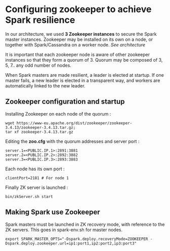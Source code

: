 # Configuring zookeeper to achieve Spark resilience

In our architecture, we used **3 Zookeeper instances** to secure the Spark master instances. Zookeeper may be installed on its own on a node, or together with Spark/Cassandra on a worker node. *See architecture*

It is important that each zookeeper node is aware of other zookeeper instances so that they form a quorum of 3. Quorum may be composed of 3, 5, 7.. any odd number of nodes.

When Spark masters are made resilient, a leader is elected at startup. If one master fails, a new leader is elected in a transparent way, and workers are automatically linked to the new leader.

## Zookeeper configuration and startup
Installing Zookeeper on each node of the quorum :

```
wget https://www-eu.apache.org/dist/zookeeper/zookeeper-3.4.13/zookeeper-3.4.13.tar.gz;
tar xf zookeeper-3.4.13.tar.gz
```

Editing the **zoo.cfg** with the quorum addresses and server port :

```
server.1=<PUBLIC.IP.1>:2891:3881
server.2=<PUBLIC.IP.2>:2892:3882
server.3=<PUBLIC.IP.3>:2893:3883
```

Each node has its own port :

```
clientPort=2181 # For node 1
``` 

Finally ZK server is launched :

```
bin/zkServer.sh start
```

## Making Spark use Zookeeper

Spark masters must be launched in ZK recovery mode, with reference to the ZK servers. This goes in spark-env.sh for master nodes.

```
export SPARK_MASTER_OPTS="-Dspark.deploy.recoveryMode=ZOOKEEPER -Dspark.deploy.zookeeper.url=ip1:port1,ip2:port2,ip3:port3"
```
